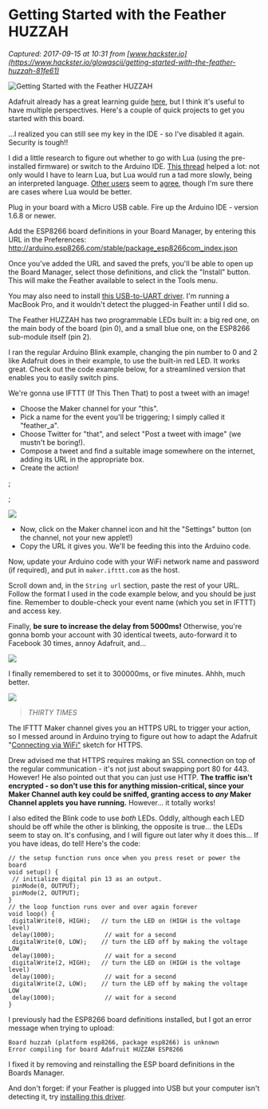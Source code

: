 # Getting Started with the Feather HUZZAH

_Captured: 2017-09-15 at 10:31 from [www.hackster.io](https://www.hackster.io/glowascii/getting-started-with-the-feather-huzzah-81fe61)_

![Getting Started with the Feather HUZZAH](https://hackster.imgix.net/uploads/attachments/306891/fe3eae61-0b67-4a36-873b-e1ad2502f1d6_CEQQSjYCvt.jpg?auto=compress%2Cformat&w=900&h=675&fit=min)

Adafruit already has a great learning guide [here](https://learn.adafruit.com/adafruit-feather-huzzah-esp8266/overview), but I think it's useful to have multiple perspectives. Here's a couple of quick projects to get you started with this board.

...I realized you can still see my key in the IDE - so I've disabled it again. Security is tough!!

I did a little research to figure out whether to go with Lua (using the pre-installed firmware) or switch to the Arduino IDE. [This thread](http://arduino.stackexchange.com/questions/19985/esp8266-arduino-ide-vs-lua-script) helped a lot: not only would I have to learn Lua, but Lua would run a tad more slowly, being an interpreted language. [Other users](http://www.esp8266.com/viewtopic.php?f=6&t=3433) seem to [agree](http://internetofhomethings.com/homethings/?p=424), though I'm sure there are cases where Lua would be better.

Plug in your board with a Micro USB cable. Fire up the Arduino IDE - version 1.6.8 or newer.

Add the ESP8266 board definitions in your Board Manager, by entering this URL in the Preferences: <http://arduino.esp8266.com/stable/package_esp8266com_index.json>

Once you've added the URL and saved the prefs, you'll be able to open up the Board Manager, select those definitions, and click the "Install" button. This will make the Feather available to select in the Tools menu.

You may also need to install [this USB-to-UART driver](https://www.silabs.com/products/development-tools/software/usb-to-uart-bridge-vcp-drivers). I'm running a MacBook Pro, and it wouldn't detect the plugged-in Feather until I did so.

The Feather HUZZAH has two programmable LEDs built in: a big red one, on the main body of the board (pin 0), and a small blue one, on the ESP8266 sub-module itself (pin 2).

I ran the regular Arduino Blink example, changing the pin number to 0 and 2 like Adafruit does in their example, to use the built-in red LED. It works great. Check out the code example below, for a streamlined version that enables you to easily switch pins.

We're gonna use IFTTT (If This Then That) to post a tweet with an image!

  * Choose the Maker channel for your "this".
  * Pick a name for the event you'll be triggering; I simply called it "feather_a".
  * Choose Twitter for "that", and select "Post a tweet with image" (we mustn't be boring!).
  * Compose a tweet and find a suitable image somewhere on the internet, adding its URL in the appropriate box.
  * Create the action!

;

;

![](https://hackster.imgix.net/uploads/attachments/252600/screen_shot_2017-01-19_at_6_1VidB6Z30n.png?auto=compress%2Cformat&w=680&h=510&fit=max)

  * Now, click on the Maker channel icon and hit the "Settings" button (on the channel, not your new applet!)
  * Copy the URL it gives you. We'll be feeding this into the Arduino code.

Now, update your Arduino code with your WiFi network name and password (if required), and put in `maker.ifttt.com` as the host.

Scroll down and, in the `String url` section, paste the rest of your URL. Follow the format I used in the code example below, and you should be just fine. Remember to double-check your event name (which you set in IFTTT) and access key.

Finally, **be sure to increase the delay from 5000ms!** Otherwise, you're gonna bomb your account with 30 identical tweets, auto-forward it to Facebook 30 times, annoy Adafruit, and...

![](https://hackster.imgix.net/uploads/attachments/252594/screen_shot_2017-01-19_at_5_yJwNemYOw5.png?auto=compress%2Cformat&w=680&h=510&fit=max)

I finally remembered to set it to 300000ms, or five minutes. Ahhh, much better.

![](https://hackster.imgix.net/uploads/attachments/252608/screen_shot_2017-01-19_at_6_kiH1cE2YSa.png?auto=compress%2Cformat&w=680&h=510&fit=max)

> _THIRTY TIMES_

The IFTTT Maker channel gives you an HTTPS URL to trigger your action, so I messed around in Arduino trying to figure out how to adapt the Adafruit "[Connecting via WiFi"](https://learn.adafruit.com/adafruit-feather-huzzah-esp8266/using-arduino-ide#connecting-via-wifi) sketch for HTTPS.

Drew advised me that HTTPS requires making an SSL connection on top of the regular communication - it's not just about swapping port 80 for 443. However! He also pointed out that you can just use HTTP. **The traffic isn't encrypted - so don't use this for anything mission-critical, since your Maker Channel auth key could be sniffed, granting access to *any* Maker Channel applets you have running.** However... it totally works!

I also edited the Blink code to use *both* LEDs. Oddly, although each LED should be off while the other is blinking, the opposite is true... the LEDs seem to stay on. It's confusing, and I will figure out later why it does this... If you have ideas, do tell! Here's the code:
    
    
    // the setup function runs once when you press reset or power the board 
    void setup() { 
     // initialize digital pin 13 as an output. 
     pinMode(0, OUTPUT); 
     pinMode(2, OUTPUT); 
    } 
    // the loop function runs over and over again forever 
    void loop() { 
     digitalWrite(0, HIGH);   // turn the LED on (HIGH is the voltage level) 
     delay(1000);              // wait for a second 
     digitalWrite(0, LOW);    // turn the LED off by making the voltage LOW 
     delay(1000);              // wait for a second 
     digitalWrite(2, HIGH);   // turn the LED on (HIGH is the voltage level) 
     delay(1000);              // wait for a second 
     digitalWrite(2, LOW);    // turn the LED off by making the voltage LOW 
     delay(1000);              // wait for a second 
    } 
    

I previously had the ESP8266 board definitions installed, but I got an error message when trying to upload:
    
    
    Board huzzah (platform esp8266, package esp8266) is unknown
    Error compiling for board Adafruit HUZZAH ESP8266
    

I fixed it by removing and reinstalling the ESP board definitions in the Boards Manager.

And don't forget: if your Feather is plugged into USB but your computer isn't detecting it, try [installing this driver](https://www.silabs.com/products/development-tools/software/usb-to-uart-bridge-vcp-drivers).
